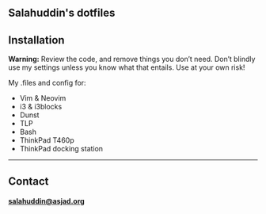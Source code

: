 ## Salahuddin's dotfiles

## Installation
__Warning:__ Review the code, and remove things you don’t need. Don’t blindly use my settings unless you know what that entails. Use at your own risk!

My .files and config for:
- Vim & Neovim
- i3 & i3blocks
- Dunst
- TLP
- Bash
- ThinkPad T460p
- ThinkPad docking station

---
## Contact
#### <a href="mailto:salahuddin@asjad.org" alt="My email"/>salahuddin@asjad.org</a>
